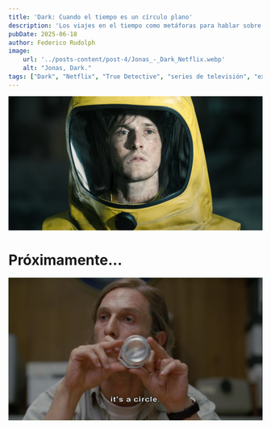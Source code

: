 ```yaml
---
title: 'Dark: Cuando el tiempo es un círculo plano'
description: 'Los viajes en el tiempo como metáforas para hablar sobre la angustia existencial.'
pubDate: 2025-06-18
author: Federico Rudolph
image:
    url: '../posts-content/post-4/Jonas_-_Dark_Netflix.webp'
    alt: "Jonas, Dark."
tags: ["Dark", "Netflix", "True Detective", "series de televisión", "existencialismo", "angustia"]
---
```


![Jonas, Dark.](../posts-content/post-4/Jonas_-_Dark_Netflix.webp)
# Próximamente...

![Rust Cohle, True Detective.](/src/content/posts-content/post-4/Rust_-_True_Detective.webp)